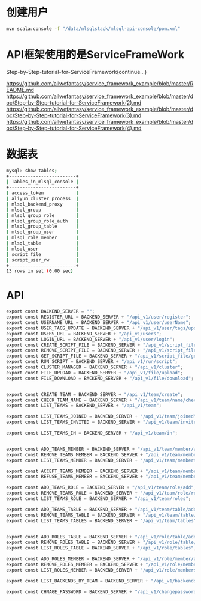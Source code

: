 # 创建用户

```sh
mvn scala:console -f "/data/mlsqlstack/mlsql-api-console/pom.xml"
```

# API框架使用的是ServiceFrameWork

Step-by-Step-tutorial-for-ServiceFramework(continue...)

https://github.com/allwefantasy/service_framework_example/blob/master/README.md
https://github.com/allwefantasy/service_framework_example/blob/master/doc/Step-by-Step-tutorial-for-ServiceFramework(2).md
https://github.com/allwefantasy/service_framework_example/blob/master/doc/Step-by-Step-tutorial-for-ServiceFramework(3).md
https://github.com/allwefantasy/service_framework_example/blob/master/doc/Step-by-Step-tutorial-for-ServiceFramework(4).md




# 数据表

```sh
mysql> show tables;
+-------------------------+
| Tables_in_mlsql_console |
+-------------------------+
| access_token            |
| aliyun_cluster_process  |
| mlsql_backend_proxy     |
| mlsql_group             |
| mlsql_group_role        |
| mlsql_group_role_auth   |
| mlsql_group_table       |
| mlsql_group_user        |
| mlsql_role_member       |
| mlsql_table             |
| mlsql_user              |
| script_file             |
| script_user_rw          |
+-------------------------+
13 rows in set (0.00 sec)
```

# API
```scala
export const BACKEND_SERVER = "";
export const REGISTER_URL = BACKEND_SERVER + "/api_v1/user/register";
export const USERNAME_URL = BACKEND_SERVER + "/api_v1/user/userName";
export const USER_TAGS_UPDATE = BACKEND_SERVER + "/api_v1/user/tags/update";
export const USERS_URL = BACKEND_SERVER + "/api_v1/users";
export const LOGIN_URL = BACKEND_SERVER + "/api_v1/user/login";
export const CREATE_SCRIPT_FILE = BACKEND_SERVER + "/api_v1/script_file";
export const REMOVE_SCRIPT_FILE = BACKEND_SERVER + "/api_v1/script_file/remove";
export const GET_SCRIPT_FILE = BACKEND_SERVER + "/api_v1/script_file/get";
export const RUN_SCRIPT = BACKEND_SERVER + "/api_v1/run/script";
export const CLUSTER_MANAGER = BACKEND_SERVER + "/api_v1/cluster";
export const FILE_UPLOAD = BACKEND_SERVER + "/api_v1/file/upload";
export const FILE_DOWNLOAD = BACKEND_SERVER + "/api_v1/file/download";


export const CREATE_TEAM = BACKEND_SERVER + "/api_v1/team/create";
export const CHECK_TEAM_NAME = BACKEND_SERVER + "/api_v1/team/name/check";
export const LIST_TEAMS = BACKEND_SERVER + "/api_v1/team";

export const LIST_TEAMS_JOINED = BACKEND_SERVER + "/api_v1/team/joined";
export const LIST_TEAMS_INVITED = BACKEND_SERVER + "/api_v1/team/invited";

export const LIST_TEAMS_IN = BACKEND_SERVER + "/api_v1/team/in";


export const ADD_TEAMS_MEMBER = BACKEND_SERVER + "/api_v1/team/member/add";
export const REMOVE_TEAMS_MEMBER = BACKEND_SERVER + "/api_v1/team/member/remove";
export const LIST_TEAMS_MEMBER = BACKEND_SERVER + "/api_v1/team/members";

export const ACCEPT_TEAMS_MEMBER = BACKEND_SERVER + "/api_v1/team/member/accept";
export const REFUSE_TEAMS_MEMBER = BACKEND_SERVER + "/api_v1/team/member/refuse";

export const ADD_TEAMS_ROLE = BACKEND_SERVER + "/api_v1/team/role/add";
export const REMOVE_TEAMS_ROLE = BACKEND_SERVER + "/api_v1/team/role/remove";
export const LIST_TEAMS_ROLE = BACKEND_SERVER + "/api_v1/team/roles";

export const ADD_TEAMS_TABLE = BACKEND_SERVER + "/api_v1/team/table/add";
export const REMOVE_TEAMS_TABLE = BACKEND_SERVER + "/api_v1/team/table/remove";
export const LIST_TEAMS_TABLES = BACKEND_SERVER + "/api_v1/team/tables";


export const ADD_ROLES_TABLE = BACKEND_SERVER + "/api_v1/role/table/add";
export const REMOVE_ROLES_TABLE = BACKEND_SERVER + "/api_v1/role/table/remove";
export const LIST_ROLES_TABLE = BACKEND_SERVER + "/api_v1/role/tables";

export const ADD_ROLES_MEMBER = BACKEND_SERVER + "/api_v1/role/member/add";
export const REMOVE_ROLES_MEMBER = BACKEND_SERVER + "/api_v1/role/member/remove";
export const LIST_ROLES_MEMBER = BACKEND_SERVER + "/api_v1/role/members";

export const LIST_BACKENDS_BY_TEAM = BACKEND_SERVER + "/api_v1/backends";

export const CHNAGE_PASSWORD = BACKEND_SERVER + "/api_v1/changepassword";
```